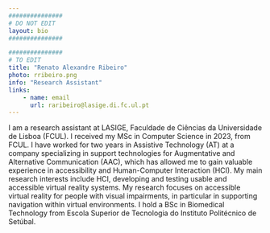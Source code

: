 ```yaml
---
###############
# DO NOT EDIT
layout: bio
###############

###############
# TO EDIT
title: "Renato Alexandre Ribeiro"
photo: rribeiro.png
info: "Research Assistant"
links:
    - name: email
      url: raribeiro@lasige.di.fc.ul.pt
---
```


I am a research assistant at LASIGE, Faculdade de Ciências da Universidade de Lisboa (FCUL). I received my MSc in Computer Science in 2023, from FCUL. I have worked for two years in Assistive Technology (AT) at a company specializing in support technologies for Augmentative and Alternative Communication (AAC), which has allowed me to gain valuable experience in accessibility and Human-Computer Interaction (HCI). My main research interests include HCI, developing and testing usable and accessible virtual reality systems. My research focuses on accessible virtual reality for people with visual impairments, in particular in supporting navigation within virtual environments. I hold a BSc in Biomedical Technology from Escola Superior de Tecnologia do Instituto Politécnico de Setúbal.
